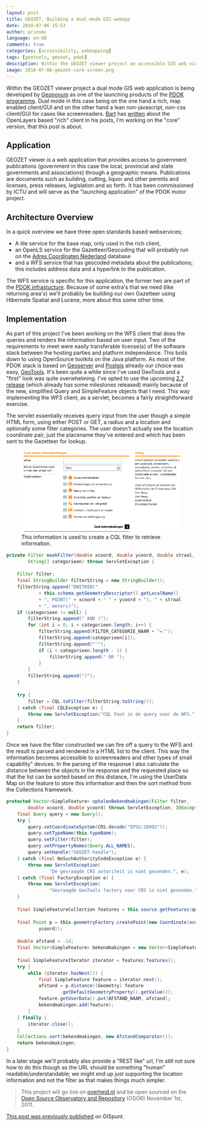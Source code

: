 ```yaml
---
layout: post
title: GEOZET, Building a dual-mode GIS webapp
date: 2010-07-06 15:53
author: prinsmc
language: en-GB
comments: true
categories: [accessibility, webmapping]
tags: [geotools, geozet, pdok]
description: Within the GEOZET viewer project an accessible GIS web viewer is being developed by Geonovum as one of the launching products of the PDOK programme.
image: 2010-07-06-geozet-core-screen.png
---
```


Within the GEOZET viewer project a dual mode GIS web application is being developed by [Geonovum](http://www.geonovum.nl/) as one of the launching products of the [PDOK programme](https://www.geonovum.nl/themas/pdok). Dual mode in this case being on the one hand a rich, map enabled client/GUI and on the other hand a lean non-javascript, non-css client/GUI for cases like screenreaders.
[Bart](http://www.osgis.nl/) has [written](http://osgisjs.blogspot.com/) about the OpenLayers based "rich" client in his posts, I'm working on the "core" version, that this post is about.

## Application

GEOZET viewer is a web application that provides access to government publications (government in this case the local, provincial and state governments and associations) through a geographic means. Publications are documents such as building, cutting, liquor and other permits and licenses, press releases, legislation and so forth. It has been commissioned by ICTU and will serve as the "launching application" of the PDOK motor project.

## Architecture Overview

In a quick overview we have three open standards based webservices;

  - A tile service for the base map, only used in the rich client,
  - an OpenLS service for the Gazetteer/Geocoding that will probably run on the
        [Adres Coordinaten Nederland](http://www.kadaster.nl/web/artikel/productartikel/Adrescoordinaten-Nederland.htm) database
  - and a WFS service that has geocoded metadata about the publications; this includes
        address data and a hyperlink to the publication.

The WFS service is specific for this application, the former two are part of the <a href="http://www.geonovum.nl/nieuws/pdok/update-van-stand-van-zaken-binnen-pdok"  data-proofer-ignore="true">PDOK infrastucture</a>. Because of some extra's that we need (like returning area's) we'll probably be building our own Gazetteer using Hibernate Spatial and Lucene, more about this some other time.

## Implementation

As part of this project I've been working on the WFS client that does the queries and renders the information based on user input. Two of the requirements to meet were easily transferable license(s) of the software stack between the hosting parties and platform independence. This boils down to using OpenSource toolkits on the Java platform. As most of the PDOK stack is based on [Geoserver](http://geoserver.org/) and [Postgis](http://postgis.refractions.net/) already our choice was easy, [GeoTools](http://geotools.org/). It's been quite a while since I've used GeoTools and a "first" look was quite overwhelming. I've opted to use the upcoming [2.7  release](http://docs.geotools.org/latest/userguide/welcome/upgrade.html#geotools-2-7) (which already has some milestones released) mainly because of the new, simplified Query and SimpleFeature objects that I need. This way implementing the WFS client, as a servlet, becomes a fairly straightforward exercise.

The servlet essentially receives query input from the user though a simple HTML form, using either POST or GET, a radius and a location and optionally some filter categories. The user doesn't actually see the location coordinate pair, just the placename they've entered and which has been sent to the Gazetteer for lookup.

<figure>
  <img src="/img/2010-07-06-geozet-core-screen.png" alt="User input form for GEOZET viewer">
  <figcaption>This information is used to create a CQL filter to retrieve information.</figcaption>
</figure>

```java
private Filter maakFilter(double xcoord, double ycoord, double straal,
		String[] categorieen) throws ServletException {

	Filter filter;
	final StringBuilder filterString = new StringBuilder();
	filterString.append("DWITHIN("
			+ this.schema.getGeometryDescriptor().getLocalName()
			+ ", POINT(" + xcoord + " " + ycoord + "), " + straal
			+ ", meters)");
	if (categorieen != null) {
		filterString.append(" AND (");
		for (int i = 0; i < categorieen.length; i++) {
			filterString.append(FILTER_CATEGORIE_NAAM + "='");
			filterString.append(categorieen[i]);
			filterString.append("'");
			if (i < categorieen.length - 1) {
				filterString.append(" OR ");
			}
		}
		filterString.append(")");
	}

	try {
		filter = CQL.toFilter(filterString.toString());
	} catch (final CQLException e) {
		throw new ServletException("CQL Fout in de query voor de WFS.", e);
	}
	return filter;
}
```

Once we have the filter constructed we can fire off a query to the WFS and the result is parsed and rendered in a HTML list to the client. This way the information becomes accessible to screenreaders and other types of small capability" devices. In the parsing of the response I also calculate the distance between the objects in the response and the requested place so that the list can be sorted based on this distance, I'm using the UserData Map on the feature to store this information and then the sort method from the Collections framework.

```java
protected Vector<SimpleFeature> ophalenBekendmakingen(Filter filter,
		double xcoord, double ycoord) throws ServletException, IOException {
	final Query query = new Query();
	try {
		query.setCoordinateSystem(CRS.decode("EPSG:28992"));
		query.setTypeName(this.typeName);
		query.setFilter(filter);
		query.setPropertyNames(Query.ALL_NAMES);
		query.setHandle("GEOZET-handle");
	} catch (final NoSuchAuthorityCodeException e) {
		throw new ServletException(
				"De gevraagde CRS autoriteit is niet gevonden.", e);
	} catch (final FactoryException e) {
		throw new ServletException(
				"Gevraagde GeoTools factory voor CRS is niet gevonden.", e);
	}

	final SimpleFeatureCollection features = this.source.getFeatures(query);

	final Point p = this.geometryFactory.createPoint(new Coordinate(xcoord,
			ycoord));

	double afstand = -1d;
	final Vector<SimpleFeature> bekendmakingen = new Vector<SimpleFeature>();

	final SimpleFeatureIterator iterator = features.features();
	try {
		while (iterator.hasNext()) {
			final SimpleFeature feature = iterator.next();
			afstand = p.distance((Geometry) feature
					.getDefaultGeometryProperty().getValue());
			feature.getUserData().put(AFSTAND_NAAM, afstand);
			bekendmakingen.add(feature);
		}
	} finally {
		iterator.close();
	}
	Collections.sort(bekendmakingen, new AfstandComparator());
	return bekendmakingen;
}
```

In a later stage we'll probably also provide a "REST like" url, I'm still not sure how to do this though as the URL should be something "human" readable/understandable; we might end up just supporting the location information and not the filter as that makes things much simpler.

> This project will go live on [overheid.nl](http://www.overheid.nl/) and be open sourced on the [Open Source Observatory and Repository](http://www.osor.eu/) (OSOR) November 1st, 2011.

[This post was previously  published](https://gispunt.wordpress.com/2010/07/06/geozet-building-a-dual-mode-gis-webapp/) on GISpunt.

